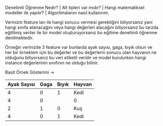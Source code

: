 Denetimli Öğrenme Nedir? | Alt tipleri var mıdır? | Hangi matematiksel modeller ile yapılır? | Algoritmalarını nasıl kullanırım.


Verinizin feature ları ile hangi sonucu vermesi gerektiğini biliyorsanız yani hangi sınıfa atanacağını veya hangi değerleri alacağını biliyorsanız bu tarzda eğitilmiş veriler ile bir model oluşturuyorsanız bu eğitime denetimli öğrenme denilmektedir.

Örneğin verinizde 3 feature var bunlarda ayak sayısı, gaga, bıyık olsun ve her bir örneklem için bu değerler ve bu değerlerin sonucu olan hayvanın ne olduğunu biliyorsanız bu veri etiketli veridir ve model kurulurken hangi instance değerlerinin sınıfının ne olduğu bilinir.

Basit Örnek Gösterimi ->

Ayak Sayısı | Gaga | Bıyık | Hayvan
------------|------|-------|-------
4 | 0 | 1|Kedi
4|0||0|At
2|1|0|Kuş
4|0|1|Kedi